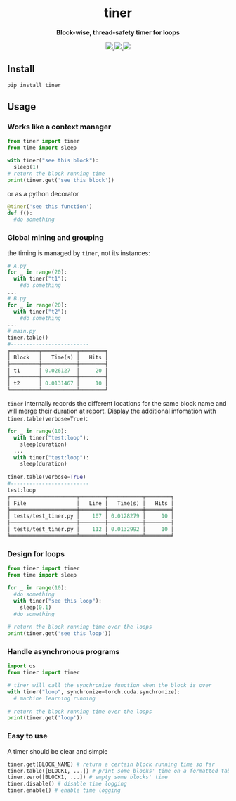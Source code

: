 <div align="center">
  <h1>tiner</h1>
  <p><strong>Block-wise, thread-safety timer for loops</strong></p>
    <p>
    <a href="https://github.com/gusye1234/tiner/actions?query=workflow%3Atest">
      <img src="https://github.com/gusye1234/tiner/actions/workflows/main.yml/badge.svg">
    </a>
    <a href="https://codecov.io/gh/gusye1234/tiner">
      <img src="https://img.shields.io/codecov/c/github/gusye1234/tiner">
    </a>
    <a href="https://pypi.org/project/tiner/">
      <img src="https://img.shields.io/pypi/v/tiner.svg">
    </a>
  </p>
</div>


## Install

```shell
pip install tiner
```

## Usage

### Works like a context manager

```python
from tiner import tiner
from time import sleep

with tiner("see this block"):
  sleep(1)
# return the block running time
print(tiner.get('see this block'))
```

or as a python decorator

```python
@tiner('see this function')
def f():
  #do something
```

### Global mining and grouping

the timing is managed by `tiner`, not its instances:

```python
# A.py
for _ in range(20):
  with tiner("t1"):
    #do something
...
# B.py
for _ in range(20):
  with tiner("t2"):
    #do something
...
# main.py
tiner.table()
#-------------------------
╒═════════╤═══════════╤════════╕
│ Block   │   Time(s) │   Hits │
╞═════════╪═══════════╪════════╡
│ t1      │ 0.026127  │     20 │
├─────────┼───────────┼────────┤
│ t2      │ 0.0131467 │     10 │
╘═════════╧═══════════╧════════╛
```

`tiner` internally records the different locations for the same block name and will merge their duration at report. Display the additional infomation with `tiner.table(verbose=True)`:

```python
for _ in range(10):
  with tiner("test:loop"):
    sleep(duration)
  ...
  with tiner("test:loop"):
    sleep(duration)
  
tiner.table(verbose=True)
#-------------------------
test:loop
╒═════════════════════╤════════╤═══════════╤════════╕
│ File                │   Line │   Time(s) │   Hits │
╞═════════════════════╪════════╪═══════════╪════════╡
│ tests/test_tiner.py │    107 │ 0.0128279 │     10 │
├─────────────────────┼────────┼───────────┼────────┤
│ tests/test_tiner.py │    112 │ 0.0132992 │     10 │
╘═════════════════════╧════════╧═══════════╧════════╛
```

### Design for loops

```python
from tiner import tiner
from time import sleep

for _ in range(10):
  #do something
  with tiner("see this loop"):
    sleep(0.1)
  #do something
  
# return the block running time over the loops
print(tiner.get('see this loop'))
```

### Handle asynchronous programs

```python
import os
from tiner import tiner

# tiner will call the synchronize function when the block is over
with tiner("loop", synchronize=torch.cuda.synchronize):
  # machine learning running
  
# return the block running time over the loops
print(tiner.get('loop'))
```

### Easy to use

A timer should be clear and simple

```python
tiner.get(BLOCK_NAME) # return a certain block running time so far
tiner.table([BLOCK1, ...]) # print some blocks' time on a formatted table
tiner.zero([BLOCK1, ...]) # empty some blocks' time
tiner.disable() # disable time logging
tiner.enable() # enable time logging
```
